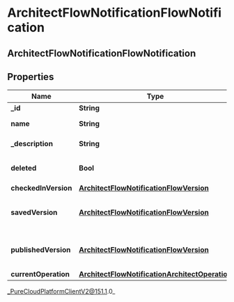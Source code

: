 # ArchitectFlowNotificationFlowNotification

## ArchitectFlowNotificationFlowNotification

## Properties

|Name | Type | Description | Notes|
|------------ | ------------- | ------------- | -------------|
| **_id** | **String** | The flow ID | [optional] |
| **name** | **String** | The flow name | [optional] |
| **_description** | **String** | The flow description | [optional] |
| **deleted** | **Bool** | The flow deleted state | [optional] |
| **checkedInVersion** | [**ArchitectFlowNotificationFlowVersion**](ArchitectFlowNotificationFlowVersion) |  | [optional] |
| **savedVersion** | [**ArchitectFlowNotificationFlowVersion**](ArchitectFlowNotificationFlowVersion) | A bare-bones flow version object | [optional] |
| **publishedVersion** | [**ArchitectFlowNotificationFlowVersion**](ArchitectFlowNotificationFlowVersion) | A bare-bones flow version object | [optional] |
| **currentOperation** | [**ArchitectFlowNotificationArchitectOperation**](ArchitectFlowNotificationArchitectOperation) |  | [optional] |



_PureCloudPlatformClientV2@151.1.0_
